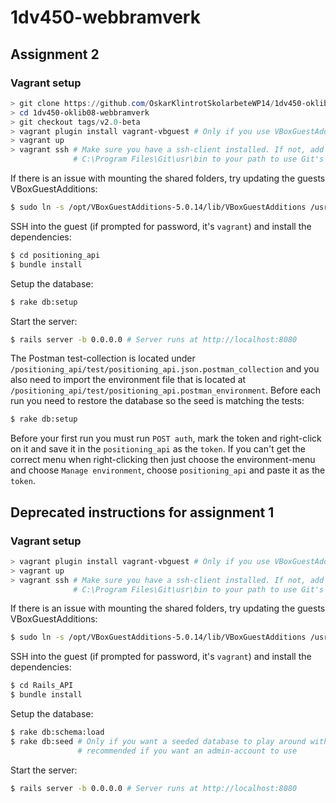 # 1dv450-webbramverk

## Assignment 2

### Vagrant setup
``` Powershell
> git clone https://github.com/OskarKlintrotSkolarbeteWP14/1dv450-oklib08-webbramverk.git
> cd 1dv450-oklib08-webbramverk
> git checkout tags/v2.0-beta
> vagrant plugin install vagrant-vbguest # Only if you use VBoxGuestAdditions
> vagrant up
> vagrant ssh # Make sure you have a ssh-client installed. If not, add
              # C:\Program Files\Git\usr\bin to your path to use Git's
```

If there is an issue with mounting the shared folders, try updating the guests VBoxGuestAdditions:
``` Bash
$ sudo ln -s /opt/VBoxGuestAdditions-5.0.14/lib/VBoxGuestAdditions /usr/lib/VBoxGuestAdditions #5.0.14 should match the VBoxGuestAdditions on your host
```

SSH into the guest (if prompted for password, it's `vagrant`) and install the dependencies:
``` Bash
$ cd positioning_api
$ bundle install
```

Setup the database:
``` Bash
$ rake db:setup
```

Start the server:
``` Bash
$ rails server -b 0.0.0.0 # Server runs at http://localhost:8080
```

The Postman test-collection is located under `/positioning_api/test/positioning_api.json.postman_collection` and you also need to import the environment file that is located at `/positioning_api/test/positioning_api.postman_environment`. Before each run you need to restore the database so the seed is matching the tests:
``` Bash
$ rake db:setup
```
Before your first run you must run `POST auth`, mark the token and right-click on it and save it in the `positioning_api` as the `token`. If you can't get the correct menu when right-clicking then just choose the environment-menu and choose `Manage environment`, choose `positioning_api` and paste it as the `token`.

## Deprecated instructions for assignment 1
### Vagrant setup
``` Powershell
> vagrant plugin install vagrant-vbguest # Only if you use VBoxGuestAdditions
> vagrant up
> vagrant ssh # Make sure you have a ssh-client installed. If not, add
              # C:\Program Files\Git\usr\bin to your path to use Git's
```

If there is an issue with mounting the shared folders, try updating the guests VBoxGuestAdditions:
``` Bash
$ sudo ln -s /opt/VBoxGuestAdditions-5.0.14/lib/VBoxGuestAdditions /usr/lib/VBoxGuestAdditions #5.0.14 should match the VBoxGuestAdditions on your host
```

SSH into the guest (if prompted for password, it's `vagrant`) and install the dependencies:
``` Bash
$ cd Rails_API
$ bundle install
```

Setup the database:
``` Bash
$ rake db:schema:load
$ rake db:seed # Only if you want a seeded database to play around with,    
               # recommended if you want an admin-account to use
```

Start the server:
``` Bash
$ rails server -b 0.0.0.0 # Server runs at http://localhost:8080
```
